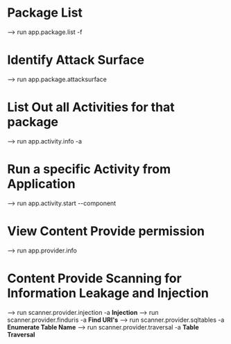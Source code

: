 # Package List
  --> run app.package.list -f <search string>

# Identify Attack Surface
  --> run app.package.attacksurface <package name>

# List Out all Activities for that package
  --> run app.activity.info -a <package Name>

# Run a specific Activity from Application
  --> run app.activity.start --component <package Name> <Activity Name>

# View Content Provide permission
  --> run app.provider.info <package name>

# Content Provide Scanning for Information Leakage and Injection
  --> run scanner.provider.injection -a <package name>                              **Injection**
  --> run scanner.provider.finduris -a <package name>                               **Find URI's**
  --> run scanner.provider.sqltables -a <package name>                              **Enumerate Table Name**
  --> run scanner.provider.traversal -a <package name>                              **Table Traversal**
